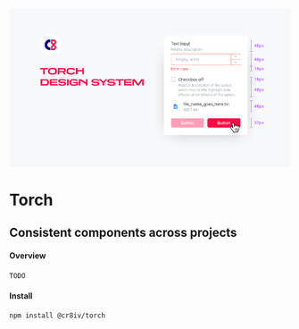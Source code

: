 <a href="https://stitches.dev">
  <img alt="cover" src="./.github/assets/Cover.png" />
</a>

#  Torch 

## Consistent components across projects

#### Overview
`TODO`

#### Install

```sh
npm install @cr8iv/torch
```
